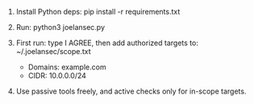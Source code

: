 1) Install Python deps:
   pip install -r requirements.txt

2) Run:
   python3 joelansec.py

3) First run: type I AGREE, then add authorized targets to:
   ~/.joelansec/scope.txt
   - Domains: example.com
   - CIDR: 10.0.0.0/24

4) Use passive tools freely, and active checks only for in-scope targets.
